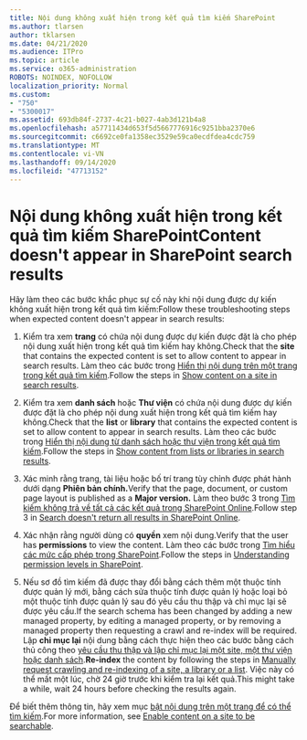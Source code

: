 ```yaml
---
title: Nội dung không xuất hiện trong kết quả tìm kiếm SharePoint
ms.author: tlarsen
author: tklarsen
ms.date: 04/21/2020
ms.audience: ITPro
ms.topic: article
ms.service: o365-administration
ROBOTS: NOINDEX, NOFOLLOW
localization_priority: Normal
ms.custom:
- "750"
- "5300017"
ms.assetid: 693db84f-2737-4c21-b027-4ab3d121b4a8
ms.openlocfilehash: a57711434d653f5d5667776916c9251bba2370e6
ms.sourcegitcommit: c6692ce0fa1358ec3529e59ca0ecdfdea4cdc759
ms.translationtype: MT
ms.contentlocale: vi-VN
ms.lasthandoff: 09/14/2020
ms.locfileid: "47713152"
---
```

# <a name="content-doesnt-appear-in-sharepoint-search-results"></a><span data-ttu-id="a1004-102">Nội dung không xuất hiện trong kết quả tìm kiếm SharePoint</span><span class="sxs-lookup"><span data-stu-id="a1004-102">Content doesn't appear in SharePoint search results</span></span>

<span data-ttu-id="a1004-103">Hãy làm theo các bước khắc phục sự cố này khi nội dung được dự kiến không xuất hiện trong kết quả tìm kiếm:</span><span class="sxs-lookup"><span data-stu-id="a1004-103">Follow these troubleshooting steps when expected content doesn't appear in search results:</span></span>
  
1. <span data-ttu-id="a1004-104">Kiểm tra xem **trang** có chứa nội dung được dự kiến được đặt là cho phép nội dung xuất hiện trong kết quả tìm kiếm hay không.</span><span class="sxs-lookup"><span data-stu-id="a1004-104">Check that the **site** that contains the expected content is set to allow content to appear in search results.</span></span> <span data-ttu-id="a1004-105">Làm theo các bước trong [Hiển thị nội dung trên một trang trong kết quả tìm kiếm](https://docs.microsoft.com/sharepoint/make-site-content-searchable#show-content-on-a-site-in-search-results).</span><span class="sxs-lookup"><span data-stu-id="a1004-105">Follow the steps in [Show content on a site in search results](https://docs.microsoft.com/sharepoint/make-site-content-searchable#show-content-on-a-site-in-search-results).</span></span>

2. <span data-ttu-id="a1004-106">Kiểm tra xem **danh sách** hoặc **Thư viện** có chứa nội dung được dự kiến được đặt là cho phép nội dung xuất hiện trong kết quả tìm kiếm hay không.</span><span class="sxs-lookup"><span data-stu-id="a1004-106">Check that the **list** or **library** that contains the expected content is set to allow content to appear in search results.</span></span> <span data-ttu-id="a1004-107">Làm theo các bước trong [Hiển thị nội dung từ danh sách hoặc thư viện trong kết quả tìm kiếm](https://docs.microsoft.com/sharepoint/make-site-content-searchable#show-content-from-lists-or-libraries-in-search-results).</span><span class="sxs-lookup"><span data-stu-id="a1004-107">Follow the steps in [Show content from lists or libraries in search results](https://docs.microsoft.com/sharepoint/make-site-content-searchable#show-content-from-lists-or-libraries-in-search-results).</span></span>

3. <span data-ttu-id="a1004-108">Xác minh rằng trang, tài liệu hoặc bố trí trang tùy chỉnh được phát hành dưới dạng **Phiên bản chính.**</span><span class="sxs-lookup"><span data-stu-id="a1004-108">Verify that the page, document, or custom page layout is published as a **Major version.**</span></span> <span data-ttu-id="a1004-109">Làm theo bước 3 trong [Tìm kiếm không trả về tất cả các kết quả trong SharePoint Online](https://go.microsoft.com/fwlink/?linkid=874525).</span><span class="sxs-lookup"><span data-stu-id="a1004-109">Follow step 3 in [Search doesn't return all results in SharePoint Online](https://go.microsoft.com/fwlink/?linkid=874525).</span></span>

4. <span data-ttu-id="a1004-110">Xác nhận rằng người dùng có **quyền** xem nội dung.</span><span class="sxs-lookup"><span data-stu-id="a1004-110">Verify that the user has **permissions** to view the content.</span></span> <span data-ttu-id="a1004-111">Làm theo các bước trong [Tìm hiểu các mức cấp phép trong SharePoint](https://docs.microsoft.com/sharepoint/understanding-permission-levels).</span><span class="sxs-lookup"><span data-stu-id="a1004-111">Follow the steps in [Understanding permission levels in SharePoint](https://docs.microsoft.com/sharepoint/understanding-permission-levels).</span></span>
    
5. <span data-ttu-id="a1004-112">Nếu sơ đồ tìm kiếm đã được thay đổi bằng cách thêm một thuộc tính được quản lý mới, bằng cách sửa thuộc tính được quản lý hoặc loại bỏ một thuộc tính được quản lý sau đó yêu cầu thu thập và chỉ mục lại sẽ được yêu cầu.</span><span class="sxs-lookup"><span data-stu-id="a1004-112">If the search schema has been changed by adding a new managed property, by editing a managed property, or by removing a managed property then requesting a crawl and re-index will be required.</span></span> <span data-ttu-id="a1004-113">Lập **chỉ mục lại** nội dung bằng cách thực hiện theo các bước bằng cách thủ công theo [yêu cầu thu thập và lập chỉ mục lại một site, một thư viện hoặc danh sách](https://docs.microsoft.com/sharepoint/crawl-site-content).</span><span class="sxs-lookup"><span data-stu-id="a1004-113">**Re-index** the content by following the steps in [Manually request crawling and re-indexing of a site, a library or a list](https://docs.microsoft.com/sharepoint/crawl-site-content).</span></span> <span data-ttu-id="a1004-114">Việc này có thể mất một lúc, chờ 24 giờ trước khi kiểm tra lại kết quả.</span><span class="sxs-lookup"><span data-stu-id="a1004-114">This might take a while, wait 24 hours before checking the results again.</span></span>

<span data-ttu-id="a1004-115">Để biết thêm thông tin, hãy xem mục [bật nội dung trên một trang để có thể tìm kiếm](https://docs.microsoft.com/sharepoint/make-site-content-searchable).</span><span class="sxs-lookup"><span data-stu-id="a1004-115">For more information, see [Enable content on a site to be searchable](https://docs.microsoft.com/sharepoint/make-site-content-searchable).</span></span> 
  
